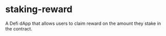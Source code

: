# staking-reward
A Defi dApp that allows users to claim reward on the amount they stake in the contract.
